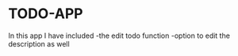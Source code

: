 # TODO-APP

In this app I have included 
-the edit todo function
-option to edit the description as well
